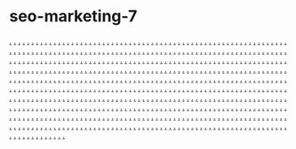 # seo-marketing-7
<a href="https://xlsv-111.weebly.com/">.</a>
<a href="https://xlsv-112.weebly.com/">.</a>
<a href="https://xlsv-113.weebly.com/">.</a>
<a href="https://xlsv-114.weebly.com/">.</a>
<a href="https://xlsv-115.weebly.com/">.</a>
<a href="https://xlsv-116.weebly.com/">.</a>
<a href="https://xlsv-117.weebly.com/">.</a>
<a href="https://xlsv-118.weebly.com/">.</a>
<a href="https://xlsv-119.weebly.com/">.</a>
<a href="https://xlsv-120.weebly.com/">.</a>
<a href="https://xlsv-121.weebly.com/">.</a>
<a href="https://xlsv-122.weebly.com/">.</a>
<a href="https://xlsv-123.weebly.com/">.</a>
<a href="https://xlsv-124.weebly.com/">.</a>
<a href="https://xlsv-125.weebly.com/">.</a>
<a href="https://xlsv-126.weebly.com/">.</a>
<a href="https://xlsv-127.weebly.com/">.</a>
<a href="https://xlsv-128.weebly.com/">.</a>
<a href="https://xlsv-129.weebly.com/">.</a>
<a href="https://xlsv-130.weebly.com/">.</a>
<a href="https://xlsv-111.weebly.com/">.</a>
<a href="https://xlsv-131.weebly.com/">.</a>
<a href="https://xlsv-132.weebly.com/">.</a>
<a href="https://xlsv-133.weebly.com/">.</a>
<a href="https://xlsv-134.weebly.com/">.</a>
<a href="https://xlsv-135.weebly.com/">.</a>
<a href="https://xlsv-136.weebly.com/">.</a>
<a href="https://xlsv-137.weebly.com/">.</a>
<a href="https://xlsv-138.weebly.com/">.</a>
<a href="https://xlsv-139.weebly.com/">.</a>
<a href="https://xlsv-140.weebly.com/">.</a>
<a href="https://xlsv-141.weebly.com/">.</a>
<a href="https://xlsv-142.weebly.com/">.</a>
<a href="https://xlsv-143.weebly.com/">.</a>
<a href="https://xlsv-144.weebly.com/">.</a>
<a href="https://xlsv-145.weebly.com/">.</a>
<a href="https://xlsv-112.weebly.com/">.</a>
<a href="https://xlsv-146.weebly.com/">.</a>
<a href="https://xlsv-147.weebly.com/">.</a>
<a href="https://xlsv-148.weebly.com/">.</a>
<a href="https://xlsv-149.weebly.com/">.</a>
<a href="https://xlsv-150.weebly.com/">.</a>
<a href="https://xlsv-151.weebly.com/">.</a>
<a href="https://xlsv-152.weebly.com/">.</a>
<a href="https://xlsv-153.weebly.com/">.</a>
<a href="https://xlsv-154.weebly.com/">.</a>
<a href="https://xlsv-155.weebly.com/">.</a>
<a href="https://xlsv-156.weebly.com/">.</a>
<a href="https://xlsv-157.weebly.com/">.</a>
<a href="https://xlsv-158.weebly.com/">.</a>
<a href="https://xlsv-159.weebly.com/">.</a>
<a href="https://xlsv-160.weebly.com/">.</a>
<a href="https://xlsv-113.weebly.com/">.</a>
<a href="https://xlsv-161.weebly.com/">.</a>
<a href="https://xlsv-162.weebly.com/">.</a>
<a href="https://xlsv-163.weebly.com/">.</a>
<a href="https://xlsv-164.weebly.com/">.</a>
<a href="https://xlsv-165.weebly.com/">.</a>
<a href="https://xlsv-166.weebly.com/">.</a>
<a href="https://xlsv-167.weebly.com/">.</a>
<a href="https://xlsv-168.weebly.com/">.</a>
<a href="https://xlsv-169.weebly.com/">.</a>
<a href="https://xlsv-170.weebly.com/">.</a>
<a href="https://xlsv-171.weebly.com/">.</a>
<a href="https://xlsv-172.weebly.com/">.</a>
<a href="https://xlsv-173.weebly.com/">.</a>
<a href="https://xlsv-174.weebly.com/">.</a>
<a href="https://xlsv-175.weebly.com/">.</a>
<a href="https://xlsv-114.weebly.com/">.</a>
<a href="https://xlsv-176.weebly.com/">.</a>
<a href="https://xlsv-177.weebly.com/">.</a>
<a href="https://xlsv-178.weebly.com/">.</a>
<a href="https://xlsv-179.weebly.com/">.</a>
<a href="https://xlsv-180.weebly.com/">.</a>
<a href="https://xlsv-181.weebly.com/">.</a>
<a href="https://xlsv-182.weebly.com/">.</a>
<a href="https://xlsv-183.weebly.com/">.</a>
<a href="https://xlsv-184.weebly.com/">.</a>
<a href="https://xlsv-185.weebly.com/">.</a>
<a href="https://xlsv-186.weebly.com/">.</a>
<a href="https://xlsv-187.weebly.com/">.</a>
<a href="https://xlsv-188.weebly.com/">.</a>
<a href="https://xlsv-189.weebly.com/">.</a>
<a href="https://xlsv-190.weebly.com/">.</a>
<a href="https://xlsv-115.weebly.com/">.</a>
<a href="https://xlsv-191.weebly.com/">.</a>
<a href="https://xlsv-192.weebly.com/">.</a>
<a href="https://xlsv-193.weebly.com/">.</a>
<a href="https://xlsv-194.weebly.com/">.</a>
<a href="https://xlsv-195.weebly.com/">.</a>
<a href="https://xlsv-196.weebly.com/">.</a>
<a href="https://xlsv-197.weebly.com/">.</a>
<a href="https://xlsv-198.weebly.com/">.</a>
<a href="https://xlsv-199.weebly.com/">.</a>
<a href="https://xlsv-200.weebly.com/">.</a>
<a href="https://xlsv-201.weebly.com/">.</a>
<a href="https://xlsv-202.weebly.com/">.</a>
<a href="https://xlsv-203.weebly.com/">.</a>
<a href="https://xlsv-204.weebly.com/">.</a>
<a href="https://xlsv-205.weebly.com/">.</a>
<a href="https://xlsv-116.weebly.com/">.</a>
<a href="https://xlsv-206.weebly.com/">.</a>
<a href="https://xlsv-207.weebly.com/">.</a>
<a href="https://xlsv-208.weebly.com/">.</a>
<a href="https://xlsv-209.weebly.com/">.</a>
<a href="https://xlsv-210.weebly.com/">.</a>
<a href="https://xlsv-211.weebly.com/">.</a>
<a href="https://xlsv-212.weebly.com/">.</a>
<a href="https://xlsv-213.weebly.com/">.</a>
<a href="https://xlsv-214.weebly.com/">.</a>
<a href="https://xlsv-215.weebly.com/">.</a>
<a href="https://xlsv-216.weebly.com/">.</a>
<a href="https://xlsv-217.weebly.com/">.</a>
<a href="https://xlsv-218.weebly.com/">.</a>
<a href="https://xlsv-219.weebly.com/">.</a>
<a href="https://mq-slot1356.weebly.com/">.</a>
<a href="https://mq-slot1357.weebly.com/">.</a>
<a href="https://mq-slot1358.weebly.com/">.</a>
<a href="https://mq-slot1359.weebly.com/">.</a>
<a href="https://mq-slot1360.weebly.com/">.</a>
<a href="https://mq-slot1361.weebly.com/">.</a>
<a href="https://mq-slot1362.weebly.com/">.</a>
<a href="https://mq-slot1363.weebly.com/">.</a>
<a href="https://mq-slot1364.weebly.com/">.</a>
<a href="https://mq-slot1365.weebly.com/">.</a>
<a href="https://mq-slot1366.weebly.com/">.</a>
<a href="https://mq-slot1367.weebly.com/">.</a>
<a href="https://mq-slot1368.weebly.com/">.</a>
<a href="https://mq-slot1369.weebly.com/">.</a>
<a href="https://mq-slot1370.weebly.com/">.</a>
<a href="https://mq-slot1361.weebly.com/">.</a>
<a href="https://mq-slot1371.weebly.com/">.</a>
<a href="https://mq-slot1372.weebly.com/">.</a>
<a href="https://mq-slot1373.weebly.com/">.</a>
<a href="https://mq-slot1374.weebly.com/">.</a>
<a href="https://mq-slot1375.weebly.com/">.</a>
<a href="https://mq-slot1376.weebly.com/">.</a>
<a href="https://mq-slot1377.weebly.com/">.</a>
<a href="https://mq-slot1378.weebly.com/">.</a>
<a href="https://mq-slot1379.weebly.com/">.</a>
<a href="https://mq-slot1380.weebly.com/">.</a>
<a href="https://mq-slot1381.weebly.com/">.</a>
<a href="https://mq-slot1382.weebly.com/">.</a>
<a href="https://mq-slot1383.weebly.com/">.</a>
<a href="https://mq-slot1384.weebly.com/">.</a>
<a href="https://mq-slot1385.weebly.com/">.</a>
<a href="https://mq-slot1362.weebly.com/">.</a>
<a href="https://mq-slot1386.weebly.com/">.</a>
<a href="https://mq-slot1387.weebly.com/">.</a>
<a href="https://mq-slot1388.weebly.com/">.</a>
<a href="https://mq-slot1389.weebly.com/">.</a>
<a href="https://mq-slot1390.weebly.com/">.</a>
<a href="https://mq-slot1391.weebly.com/">.</a>
<a href="https://mq-slot1392.weebly.com/">.</a>
<a href="https://mq-slot1393.weebly.com/">.</a>
<a href="https://mq-slot1394.weebly.com/">.</a>
<a href="https://mq-slot1395.weebly.com/">.</a>
<a href="https://mq-slot1396.weebly.com/">.</a>
<a href="https://mq-slot1397.weebly.com/">.</a>
<a href="https://mq-slot1398.weebly.com/">.</a>
<a href="https://mq-slot1399.weebly.com/">.</a>
<a href="https://mq-slot1400.weebly.com/">.</a>
<a href="https://mq-slot1363.weebly.com/">.</a>
<a href="https://mq-slot1401.weebly.com/">.</a>
<a href="https://mq-slot1402.weebly.com/">.</a>
<a href="https://mq-slot1403.weebly.com/">.</a>
<a href="https://mq-slot1404.weebly.com/">.</a>
<a href="https://mq-slot1405.weebly.com/">.</a>
<a href="https://mq-slot1406.weebly.com/">.</a>
<a href="https://mq-slot1407.weebly.com/">.</a>
<a href="https://mq-slot1408.weebly.com/">.</a>
<a href="https://mq-slot1409.weebly.com/">.</a>
<a href="https://mq-slot1410.weebly.com/">.</a>
<a href="https://mq-slot1411.weebly.com/">.</a>
<a href="https://mq-slot1412.weebly.com/">.</a>
<a href="https://mq-slot1413.weebly.com/">.</a>
<a href="https://mq-slot1414.weebly.com/">.</a>
<a href="https://mq-slot1415.weebly.com/">.</a>
<a href="https://newsnations.net/">.</a>
<a href="https://mq-slot1181.weebly.com/">.</a>
<a href="https://mh-slot1182.weebly.com/">.</a>
<a href="https://mh-slot1183.weebly.com/">.</a>
<a href="https://mh-slot1184.weebly.com/">.</a>
<a href="https://mh-slot1185.weebly.com/">.</a>
<a href="https://mh-slot1186.weebly.com/">.</a>
<a href="https://mh-slot1187.weebly.com/">.</a>
<a href="https://mh-slot1188.weebly.com/">.</a>
<a href="https://mh-slot1189.weebly.com/">.</a>
<a href="https://mh-slot1190.weebly.com/">.</a>
<a href="https://mh-slot1191.weebly.com/">.</a>
<a href="https://mh-slot1192.weebly.com/">.</a>
<a href="https://mh-slot1193.weebly.com/">.</a>
<a href="https://mh-slot1194.weebly.com/">.</a>
<a href="https://mh-slot1195.weebly.com/">.</a>
<a href="https://mh-slot1196.weebly.com/">.</a>
<a href="https://mh-slot1197.weebly.com/">.</a>
<a href="https://mh-slot1198.weebly.com/">.</a>
<a href="https://mh-slot1199.weebly.com/">.</a>
<a href="https://mh-slot1200.weebly.com/">.</a>
<a href="https://mq-slot1181.weebly.com/">.</a>
<a href="https://mh-slot1201.weebly.com/">.</a>
<a href="https://mh-slot1202.weebly.com/">.</a>
<a href="https://mh-slot1203.weebly.com/">.</a>
<a href="https://mh-slot1204.weebly.com/">.</a>
<a href="https://mh-slot1205.weebly.com/">.</a>
<a href="https://mh-slot1206.weebly.com/">.</a>
<a href="https://mh-slot1207.weebly.com/">.</a>
<a href="https://mh-slot1208.weebly.com/">.</a>
<a href="https://mh-slot1209.weebly.com/">.</a>
<a href="https://mh-slot1210.weebly.com/">.</a>
<a href="https://mh-slot1211.weebly.com/">.</a>
<a href="https://mh-slot1212.weebly.com/">.</a>
<a href="https://mh-slot1213.weebly.com/">.</a>
<a href="https://mh-slot1214.weebly.com/">.</a>
<a href="https://mh-slot1215.weebly.com/">.</a>
<a href="https://mh-slot1216.weebly.com/">.</a>
<a href="https://mh-slot1217.weebly.com/">.</a>
<a href="https://mh-slot1218.weebly.com/">.</a>
<a href="https://mh-slot1219.weebly.com/">.</a>
<a href="https://mh-slot1220.weebly.com/">.</a>
<a href="https://mh-slot1182.weebly.com/">.</a>
<a href="https://mh-slot1221.weebly.com/">.</a>
<a href="https://mh-slot1222.weebly.com/">.</a>
<a href="https://mh-slot1223.weebly.com/">.</a>
<a href="https://mh-slot1224.weebly.com/">.</a>
<a href="https://mh-slot1225.weebly.com/">.</a>
<a href="https://mh-slot1226.weebly.com/">.</a>
<a href="https://mh-slot1227.weebly.com/">.</a>
<a href="https://mh-slot1228.weebly.com/">.</a>
<a href="https://mh-slot1229.weebly.com/">.</a>
<a href="https://mh-slot1230.weebly.com/">.</a>
<a href="https://mh-slot1231.weebly.com/">.</a>
<a href="https://mh-slot1232.weebly.com/">.</a>
<a href="https://mh-slot1233.weebly.com/">.</a>
<a href="https://mh-slot1234.weebly.com/">.</a>
<a href="https://mh-slot1235.weebly.com/">.</a>
<a href="https://mh-slot1236.weebly.com/">.</a>
<a href="https://mh-slot1237.weebly.com/">.</a>
<a href="https://mh-slot1238.weebly.com/">.</a>
<a href="https://mh-slot1239.weebly.com/">.</a>
<a href="https://mh-slot1240.weebly.com/">.</a>
<a href="https://mh-slot1183.weebly.com/">.</a>
<a href="https://mh-slot1241.weebly.com/">.</a>
<a href="https://ms-slot1242.weebly.com/">.</a>
<a href="https://mh-slot1243.weebly.com/">.</a>
<a href="https://mh-slot1244.weebly.com/">.</a>
<a href="https://mh-slot1245.weebly.com/">.</a>
<a href="https://mh-slot1246.weebly.com/">.</a>
<a href="https://mh-slot1247.weebly.com/">.</a>
<a href="https://mq-slot1248.weebly.com/">.</a>
<a href="https://mh-slot1249.weebly.com/">.</a>
<a href="https://mh-slot1250.weebly.com/">.</a>
<a href="https://mh-slot1251.weebly.com/">.</a>
<a href="https://mh-slot1252.weebly.com/">.</a>
<a href="https://mh-slot1253.weebly.com/">.</a>
<a href="https://mh-slot1254.weebly.com/">.</a>
<a href="https://mh-slot1255.weebly.com/">.</a>
<a href="https://mh-slot1256.weebly.com/">.</a>
<a href="https://mh-slot1257.weebly.com/">.</a>
<a href="https://mh-slot1258.weebly.com/">.</a>
<a href="https://mh-slot1259.weebly.com/">.</a>
<a href="https://mh-slot1260.weebly.com/">.</a>
<a href="https://mh-slot1184.weebly.com/">.</a>
<a href="https://mh-slot1261.weebly.com/">.</a>
<a href="https://mh-slot1262.weebly.com/">.</a>
<a href="https://mh-slot1263.weebly.com/">.</a>
<a href="https://mh-slot1264.weebly.com/">.</a>
<a href="https://mh-slot1265.weebly.com/">.</a>
<a href="https://mh-slot1266.weebly.com/">.</a>
<a href="https://mh-slot1267.weebly.com/">.</a>
<a href="https://mh-slot1268.weebly.com/">.</a>
<a href="https://mh-slot1269.weebly.com/">.</a>
<a href="https://mh-slot1270.weebly.com/">.</a>
<a href="https://mh-slot1271.weebly.com/">.</a>
<a href="https://mh-slot1272.weebly.com/">.</a>
<a href="https://mh-slot1273.weebly.com/">.</a>
<a href="https://mh-slot1274.weebly.com/">.</a>
<a href="https://mh-slot1275.weebly.com/">.</a>
<a href="https://mh-slot1276.weebly.com/">.</a>
<a href="https://mh-slot1277.weebly.com/">.</a>
<a href="https://mh-slot1278.weebly.com/">.</a>
<a href="https://mq-slot1279.weebly.com/">.</a>
<a href="https://mh-slot1280.weebly.com/">.</a>
<a href="https://mh-slot1185.weebly.com/">.</a>
<a href="https://mh-slot1281.weebly.com/">.</a>
<a href="https://mh-slot1282.weebly.com/">.</a>
<a href="https://mh-slot1283.weebly.com/">.</a>
<a href="https://mh-slot1284.weebly.com/">.</a>
<a href="https://mh-slot1285.weebly.com/">.</a>
<a href="https://mh-slot1286.weebly.com/">.</a>
<a href="https://mh-slot1287.weebly.com/">.</a>
<a href="https://mh-slot1288.weebly.com/">.</a>
<a href="https://mh-slot1289.weebly.com/">.</a>
<a href="https://mh-slot1290.weebly.com/">.</a>
<a href="https://mh-slot1291.weebly.com/">.</a>
<a href="https://mh-slot1292.weebly.com/">.</a>
<a href="https://mh-slot1293.weebly.com/">.</a>
<a href="https://mh-slot1294.weebly.com/">.</a>
<a href="https://mh-slot1295.weebly.com/">.</a>
<a href="https://mh-slot1296.weebly.com/">.</a>
<a href="https://mh-slot1297.weebly.com/">.</a>
<a href="https://mh-slot1298.weebly.com/">.</a>
<a href="https://mh-slot1299.weebly.com/">.</a>
<a href="https://mh-slot1300.weebly.com/">.</a>
<a href="http://techupsider.com/">.</a>
<a href="https://mq-slot1481.weebly.com/">.</a>
<a href="https://mq-slot1482.weebly.com/">.</a>
<a href="https://mq-slot1483.weebly.com/">.</a>
<a href="https://mq-slot1484.weebly.com/">.</a>
<a href="https://mq-slot1485.weebly.com/">.</a>
<a href="https://mq-slot1486.weebly.com/">.</a>
<a href="https://mq-slot1487.weebly.com/">.</a>
<a href="https://mq-slot1488.weebly.com/">.</a>
<a href="https://mq-slot1489.weebly.com/">.</a>
<a href="https://mq-slot1490.weebly.com/">.</a>
<a href="https://mq-slot1491.weebly.com/">.</a>
<a href="https://mq-slot1492.weebly.com/">.</a>
<a href="https://mq-slot1493.weebly.com/">.</a>
<a href="https://mq-slot1494.weebly.com/">.</a>
<a href="https://mq-slot1495.weebly.com/">.</a>
<a href="https://mq-slot1496.weebly.com/">.</a>
<a href="https://mq-slot1497.weebly.com/">.</a>
<a href="https://mq-slot1498.weebly.com/">.</a>
<a href="https://mq-slot1499.weebly.com/">.</a>
<a href="https://mq-slot1500.weebly.com/">.</a>
<a href="https://mq-slot1481.weebly.com/">.</a>
<a href="https://mq-slot1501.weebly.com/">.</a>
<a href="https://mq-slot1502.weebly.com/">.</a>
<a href="https://mq-slot1503.weebly.com/">.</a>
<a href="https://mq-slot1504.weebly.com/">.</a>
<a href="https://mq-slot1505.weebly.com/">.</a>
<a href="https://mq-slot1506.weebly.com/">.</a>
<a href="https://mq-slot1507.weebly.com/">.</a>
<a href="https://mq-slot1508.weebly.com/">.</a>
<a href="https://mq-slot1509.weebly.com/">.</a>
<a href="https://mq-slot1510.weebly.com/">.</a>
<a href="https://mq-slot1511.weebly.com/">.</a>
<a href="https://mq-slot1512.weebly.com/">.</a>
<a href="https://mq-slot1513.weebly.com/">.</a>
<a href="https://mq-slot1514.weebly.com/">.</a>
<a href="https://mq-slot1515.weebly.com/">.</a>
<a href="https://mq-slot1482.weebly.com/">.</a>
<a href="https://mq-slot1516.weebly.com/">.</a>
<a href="https://mq-slot1517.weebly.com/">.</a>
<a href="https://mq-slot1518.weebly.com/">.</a>
<a href="https://mq-slot1519.weebly.com/">.</a>
<a href="https://mq-slot1520.weebly.com/">.</a>
<a href="https://mq-slot1521.weebly.com/">.</a>
<a href="https://mq-slot1522.weebly.com/">.</a>
<a href="https://mq-slot1523.weebly.com/">.</a>
<a href="https://mq-slot1524.weebly.com/">.</a>
<a href="https://mq-slot1525.weebly.com/">.</a>
<a href="https://mq-slot1526.weebly.com/">.</a>
<a href="https://mq-slot1527.weebly.com/">.</a>
<a href="https://mq-slot1528.weebly.com/">.</a>
<a href="https://mq-slot1529.weebly.com/">.</a>
<a href="https://mq-slot1530.weebly.com/">.</a>
<a href="https://mq-slot1483.weebly.com/">.</a>
<a href="https://mq-slot1531.weebly.com/">.</a>
<a href="https://mq-slot1532.weebly.com/">.</a>
<a href="https://mq-slot1533.weebly.com/">.</a>
<a href="https://mq-slot1534.weebly.com/">.</a>
<a href="https://mq-slot1535.weebly.com/">.</a>
<a href="https://mq-slot1536.weebly.com/">.</a>
<a href="https://mq-slot1537.weebly.com/">.</a>
<a href="https://mq-slot1538.weebly.com/">.</a>
<a href="https://mq-slot1539.weebly.com/">.</a>
<a href="https://mq-slot1540.weebly.com/">.</a>
<a href="https://mq-slot1541.weebly.com/">.</a>
<a href="https://mq-slot1542.weebly.com/">.</a>
<a href="https://mq-slot1543.weebly.com/">.</a>
<a href="https://mq-slot1544.weebly.com/">.</a>
<a href="https://mq-slot1545.weebly.com/">.</a>
<a href="https://mq-slot1484.weebly.com/">.</a>
<a href="https://mq-slot1546.weebly.com/">.</a>
<a href="https://mq-slot1547.weebly.com/">.</a>
<a href="https://mq-slot1548.weebly.com/">.</a>
<a href="https://mq-slot1549.weebly.com/">.</a>
<a href="https://mq-slot1550.weebly.com/">.</a>
<a href="https://mq-slot1551.weebly.com/">.</a>
<a href="https://mq-slot1552.weebly.com/">.</a>
<a href="https://mq-slot1553.weebly.com/">.</a>
<a href="https://mq-slot1554.weebly.com/">.</a>
<a href="https://mq-slot1555.weebly.com/">.</a>
<a href="https://mq-slot1556.weebly.com/">.</a>
<a href="https://mq-slot1557.weebly.com/">.</a>
<a href="https://mq-slot1558.weebly.com/">.</a>
<a href="https://mq-slot1559.weebly.com/">.</a>
<a href="https://mq-slot1560.weebly.com/">.</a>
<a href="https://mq-slot1301.weebly.com/">.</a>
<a href="https://mq-slot1302.weebly.com/">.</a>
<a href="https://mq-slot1303.weebly.com/">.</a>
<a href="https://mq-slot1304.weebly.com/">.</a>
<a href="https://mq-slot1305.weebly.com/">.</a>
<a href="https://mq-slot1306.weebly.com/">.</a>
<a href="https://mq-slot1307.weebly.com/">.</a>
<a href="https://mq-slot1308.weebly.com/">.</a>
<a href="https://mq-slot1309.weebly.com/">.</a>
<a href="https://mq-slot1310.weebly.com/">.</a>
<a href="https://mq-slot1301.weebly.com/">.</a>
<a href="https://mq-slot1311.weebly.com/">.</a>
<a href="https://mq-slot1312.weebly.com/">.</a>
<a href="https://mq-slot1313.weebly.com/">.</a>
<a href="https://mq-slot1314.weebly.com/">.</a>
<a href="https://mq-slot1315.weebly.com/">.</a>
<a href="https://mq-slot1316.weebly.com/">.</a>
<a href="https://mq-slot1317.weebly.com/">.</a>
<a href="https://mq-slot1318.weebly.com/">.</a>
<a href="https://mq-slot1319.weebly.com/">.</a>
<a href="https://mq-slot1320.weebly.com/">.</a>
<a href="https://mq-slot1321.weebly.com/">.</a>
<a href="https://mq-slot1322.weebly.com/">.</a>
<a href="https://mq-slot1323.weebly.com/">.</a>
<a href="https://mq-slot1324.weebly.com/">.</a>
<a href="https://mq-slot1325.weebly.com/">.</a>
<a href="https://mq-slot1302.weebly.com/">.</a>
<a href="https://mq-slot1326.weebly.com/">.</a>
<a href="https://mq-slot1327.weebly.com/">.</a>
<a href="https://mq-slot1328.weebly.com/">.</a>
<a href="https://mq-slot1329.weebly.com/">.</a>
<a href="https://mq-slot1330.weebly.com/">.</a>
<a href="https://mq-slot1331.weebly.com/">.</a>
<a href="https://mq-slot1332.weebly.com/">.</a>
<a href="https://mq-slot1333.weebly.com/">.</a>
<a href="https://mq-slot1334.weebly.com/">.</a>
<a href="https://mq-slot1335.weebly.com/">.</a>
<a href="https://mq-slot1336.weebly.com/">.</a>
<a href="https://mq-slot1337.weebly.com/">.</a>
<a href="https://mq-slot1338.weebly.com/">.</a>
<a href="https://mq-slot1339.weebly.com/">.</a>
<a href="https://mq-slot1340.weebly.com/">.</a>
<a href="https://mq-slot1303.weebly.com/">.</a>
<a href="https://mq-slot1341.weebly.com/">.</a>
<a href="https://mq-slot1342.weebly.com/">.</a>
<a href="https://mq-slot1343.weebly.com/">.</a>
<a href="https://mq-slot1344.weebly.com/">.</a>
<a href="https://mq-slot1345.weebly.com/">.</a>
<a href="https://mq-slot1346.weebly.com/">.</a>
<a href="https://mq-slot1347.weebly.com/">.</a>
<a href="https://mq-slot1348.weebly.com/">.</a>
<a href="https://mq-slot1349.weebly.com/">.</a>
<a href="https://mq-slot1350.weebly.com/">.</a>
<a href="https://mq-slot1351.weebly.com/">.</a>
<a href="https://mq-slot1352.weebly.com/">.</a>
<a href="https://mq-slot1353.weebly.com/">.</a>
<a href="https://mq-slot1354.weebly.com/">.</a>
<a href="https://mq-slot1355.weebly.com/">.</a>
<a href="https://www.tipsclear.com/">.</a>
<a href="https://mq-slot1416.weebly.com/">.</a>
<a href="https://mq-slot1417.weebly.com/">.</a>
<a href="https://mq-slot1418.weebly.com/">.</a>
<a href="https://mq-slot1419.weebly.com/">.</a>
<a href="https://mq-slot1420.weebly.com/">.</a>
<a href="https://mq-slot1421.weebly.com/">.</a>
<a href="https://mq-slot1422.weebly.com/">.</a>
<a href="https://mq-slot1423.weebly.com/">.</a>
<a href="https://mq-slot1424.weebly.com/">.</a>
<a href="https://mq-slot1425.weebly.com/">.</a>
<a href="https://mq-slot1426.weebly.com/">.</a>
<a href="https://mq-slot1427.weebly.com/">.</a>
<a href="https://mq-slot1428.weebly.com/">.</a>
<a href="https://mq-slot1429.weebly.com/">.</a>
<a href="https://mq-slot1430.weebly.com/">.</a>
<a href="https://mq-slot1416.weebly.com/">.</a>
<a href="https://mq-slot1431.weebly.com/">.</a>
<a href="https://mq-slot1432.weebly.com/">.</a>
<a href="https://mq-slot1433.weebly.com/">.</a>
<a href="https://mq-slot1434.weebly.com/">.</a>
<a href="https://mq-slot1435.weebly.com/">.</a>
<a href="https://mq-slot1436.weebly.com/">.</a>
<a href="https://mq-slot1437.weebly.com/">.</a>
<a href="https://mq-slot1438.weebly.com/">.</a>
<a href="https://mq-slot1439.weebly.com/">.</a>
<a href="https://mq-slot1440.weebly.com/">.</a>
<a href="https://mq-slot1441.weebly.com/">.</a>
<a href="https://mq-slot1442.weebly.com/">.</a>
<a href="https://mq-slot1443.weebly.com/">.</a>
<a href="https://mq-slot1444.weebly.com/">.</a>
<a href="https://mq-slot1445.weebly.com/">.</a>
<a href="https://mq-slot1417.weebly.com/">.</a>
<a href="https://mq-slot1446.weebly.com/">.</a>
<a href="https://mq-slot1447.weebly.com/">.</a>
<a href="https://mq-slot1448.weebly.com/">.</a>
<a href="https://mq-slot1449.weebly.com/">.</a>
<a href="https://mq-slot1450.weebly.com/">.</a>
<a href="https://mq-slot1451.weebly.com/">.</a>
<a href="https://mq-slot1452.weebly.com/">.</a>
<a href="https://mq-slot1453.weebly.com/">.</a>
<a href="https://mq-slot1454.weebly.com/">.</a>
<a href="https://mq-slot1455.weebly.com/">.</a>
<a href="https://mq-slot1456.weebly.com/">.</a>
<a href="https://mq-slot1457.weebly.com/">.</a>
<a href="https://mq-slot1458.weebly.com/">.</a>
<a href="https://mq-slot1459.weebly.com/">.</a>
<a href="https://mq-slot1460.weebly.com/">.</a>
<a href="https://mq-slot1418.weebly.com/">.</a>
<a href="https://mq-slot1461.weebly.com/">.</a>
<a href="https://mq-slot1462.weebly.com/">.</a>
<a href="https://mq-slot1463.weebly.com/">.</a>
<a href="https://mq-slot1464.weebly.com/">.</a>
<a href="https://mq-slot1465.weebly.com/">.</a>
<a href="https://mq-slot1466.weebly.com/">.</a>
<a href="https://mq-slot1467.weebly.com/">.</a>
<a href="https://mq-slot1468.weebly.com/">.</a>
<a href="https://mq-slot1469.weebly.com/">.</a>
<a href="https://mq-slot1470.weebly.com/">.</a>
<a href="https://mq-slot1471.weebly.com/">.</a>
<a href="https://mq-slot1472.weebly.com/">.</a>
<a href="https://mq-slot1473.weebly.com/">.</a>
<a href="https://mq-slot1474.weebly.com/">.</a>
<a href="https://mq-slot1475.weebly.com/">.</a>
<a href="https://mq-slot1476.weebly.com/">.</a>
<a href="https://mq-slot1477.weebly.com/">.</a>
<a href="https://mq-slot1478.weebly.com/">.</a>
<a href="https://mq-slot1479.weebly.com/">.</a>
<a href="https://mq-slot1480.weebly.com/">.</a>
<a href="https://arcarrierpoint.net/">.</a>
<a href="https://mq-slot1000.weebly.com/">.</a>
<a href="https://mq-slot1001.weebly.com/">.</a>
<a href="https://mq-slot1002.weebly.com/">.</a>
<a href="https://mq-slot1003.weebly.com/">.</a>
<a href="https://mq-slot1004.weebly.com/">.</a>
<a href="https://mq-slot1005.weebly.com/">.</a>
<a href="https://mq-slot1006.weebly.com/">.</a>
<a href="https://mq-slot1007.weebly.com/">.</a>
<a href="https://mq-slot1008.weebly.com/">.</a>
<a href="https://mq-slot1009.weebly.com/">.</a>
<a href="https://mq-slot1010.weebly.com/">.</a>
<a href="https://mq-slot1011.weebly.com/">.</a>
<a href="https://mq-slot1153.weebly.com/">.</a>
<a href="https://mq-slot1154.weebly.com/">.</a>
<a href="https://mq-slot1155.weebly.com/">.</a>
<a href="https://mq-slot1156.weebly.com/">.</a>
<a href="https://mq-slot1157.weebly.com/">.</a>
<a href="https://mq-slot1158.weebly.com/">.</a>
<a href="https://mq-slot1159.weebly.com/">.</a>
<a href="https://mq-slot1160.weebly.com/">.</a>
<a href="https://mq-slot1000.weebly.com/">.</a>
<a href="https://mq-slot1161.weebly.com/">.</a>
<a href="https://mq-slot1162.weebly.com/">.</a>
<a href="https://mq-slot1163.weebly.com/">.</a>
<a href="https://mq-slot1164.weebly.com/">.</a>
<a href="https://mq-slot1165.weebly.com/">.</a>
<a href="https://mq-slot1166.weebly.com/">.</a>
<a href="https://mq-slot1167.weebly.com/">.</a>
<a href="https://mq-slot1168.weebly.com/">.</a>
<a href="https://mq-slot1169.weebly.com/">.</a>
<a href="https://mq-slot1170.weebly.com/">.</a>
<a href="https://mq-slot1171.weebly.com/">.</a>
<a href="https://mq-slot1172.weebly.com/">.</a>
<a href="https://mq-slot1173.weebly.com/">.</a>
<a href="https://mq-slot1174.weebly.com/">.</a>
<a href="https://mq-slot1175.weebly.com/">.</a>
<a href="https://mq-slot1176.weebly.com/">.</a>
<a href="https://mq-slot1177.weebly.com/">.</a>
<a href="https://mq-slot1178.weebly.com/">.</a>
<a href="https://mq-slot1179.weebly.com/">.</a>
<a href="https://mq-slot1180.weebly.com/">.</a>
<a href="https://mq-slot1001.weebly.com/">.</a>
<a href="https://ms-slot1181.weebly.com/">.</a>
<a href="https://ms-slot1182.weebly.com/">.</a>
<a href="https://ms-slot1183.weebly.com/">.</a>
<a href="https://ms-slot1184.weebly.com/">.</a>
<a href="https://ms-slot1185.weebly.com/">.</a>
<a href="https://ms-slot1186.weebly.com/">.</a>
<a href="https://ms-slot1187.weebly.com/">.</a>
<a href="https://ms-slot1188.weebly.com/">.</a>
<a href="https://ms-slot1189.weebly.com/">.</a>
<a href="https://ms-slot1190.weebly.com/">.</a>
<a href="https://ms-slot1191.weebly.com/">.</a>
<a href="https://ms-slot1192.weebly.com/">.</a>
<a href="https://ms-slot1193.weebly.com/">.</a>
<a href="https://ms-slot1194.weebly.com/">.</a>
<a href="https://ms-slot1195.weebly.com/">.</a>
<a href="https://ms-slot1196.weebly.com/">.</a>
<a href="https://ms-slot1197.weebly.com/">.</a>
<a href="https://ms-slot1198.weebly.com/">.</a>
<a href="https://ms-slot1199.weebly.com/">.</a>
<a href="https://ms-slot1120.weebly.com/">.</a>
<a href="https://mq-slot1002.weebly.com/">.</a>
<a href="https://mh-slot1121.weebly.com/">.</a>
<a href="https://mh-slot1122.weebly.com/">.</a>
<a href="https://mh-slot1123.weebly.com/">.</a>
<a href="https://mh-slot1124.weebly.com/">.</a>
<a href="https://mh-slot1125.weebly.com/">.</a>
<a href="https://mh-slot1126.weebly.com/">.</a>
<a href="https://mh-slot1127.weebly.com/">.</a>
<a href="https://mh-slot1128.weebly.com/">.</a>
<a href="https://mh-slot1129.weebly.com/">.</a>
<a href="https://mh-slot1130.weebly.com/">.</a>
<a href="https://mh-slot1131.weebly.com/">.</a>
<a href="https://mh-slot1132.weebly.com/">.</a>
<a href="https://mh-slot1133.weebly.com/">.</a>
<a href="https://mh-slot1134.weebly.com/">.</a>
<a href="https://mh-slot1135.weebly.com/">.</a>
<a href="https://mh-slot1136.weebly.com/">.</a>
<a href="https://mh-slot1137.weebly.com/">.</a>
<a href="https://mh-slot1138.weebly.com/">.</a>
<a href="https://mh-slot1139.weebly.com/">.</a>
<a href="https://mh-slot1140.weebly.com/">.</a>
<a href="https://mq-slot1003.weebly.com/">.</a>
<a href="https://mh-slot1141.weebly.com/">.</a>
<a href="https://mh-slot1142.weebly.com/">.</a>
<a href="https://mh-slot1143.weebly.com/">.</a>
<a href="https://mh-slot1144.weebly.com/">.</a>
<a href="https://mh-slot1145.weebly.com/">.</a>
<a href="https://mh-slot1146.weebly.com/">.</a>
<a href="https://mh-slot1147.weebly.com/">.</a>
<a href="https://mh-slot1148.weebly.com/">.</a>
<a href="https://mh-slot1149.weebly.com/">.</a>
<a href="https://mh-slot1150.weebly.com/">.</a>
<a href="https://mh-slot1151.weebly.com/">.</a>
<a href="https://mh-slot1152.weebly.com/">.</a>
<a href="https://mh-slot1153.weebly.com/">.</a>
<a href="https://mh-slot1154.weebly.com/">.</a>
<a href="https://mh-slot1155.weebly.com/">.</a>
<a href="https://mh-slot1156.weebly.com/">.</a>
<a href="https://mh-slot1157.weebly.com/">.</a>
<a href="https://mh-slot1158.weebly.com/">.</a>
<a href="https://mh-slot1159.weebly.com/">.</a>
<a href="https://mh-slot1160.weebly.com/">.</a>
<a href="https://mq-slot1004.weebly.com/">.</a>
<a href="https://mh-slot1161.weebly.com/">.</a>
<a href="https://mh-slot1162.weebly.com/">.</a>
<a href="https://mh-slot1163.weebly.com/">.</a>
<a href="https://mh-slot1164.weebly.com/">.</a>
<a href="https://mh-slot1165.weebly.com/">.</a>
<a href="https://mh-slot1166.weebly.com/">.</a>
<a href="https://mh-slot1167.weebly.com/">.</a>
<a href="https://mh-slot1168.weebly.com/">.</a>
<a href="https://mh-slot1169.weebly.com/">.</a>
<a href="https://mh-slot1170.weebly.com/">.</a>
<a href="https://mh-slot1171.weebly.com/">.</a>
<a href="https://mh-slot1172.weebly.com/">.</a>
<a href="https://mh-slot1173.weebly.com/">.</a>
<a href="https://mh-slot1174.weebly.com/">.</a>
<a href="https://mh-slot1175.weebly.com/">.</a>
<a href="https://mh-slot1176.weebly.com/">.</a>
<a href="https://mh-slot1177.weebly.com/">.</a>
<a href="https://mh-slot1178.weebly.com/">.</a>
<a href="https://mh-slot1179.weebly.com/">.</a>
<a href="https://mh-slot1180.weebly.com/">.</a>
<a href="">.</a>
